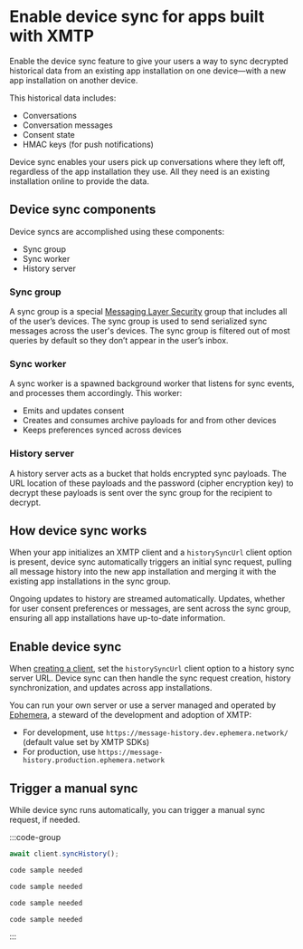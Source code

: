 # Enable device sync for apps built with XMTP

Enable the device sync feature to give your users a way to sync decrypted historical data from an existing app installation on one device—with a new app installation on another device.

This historical data includes:

- Conversations
- Conversation messages
- Consent state
- HMAC keys (for push notifications)

Device sync enables your users pick up conversations where they left off, regardless of the app installation they use. All they need is an existing installation online to provide the data.

## Device sync components

Device syncs are accomplished using these components:

- Sync group
- Sync worker
- History server

### Sync group

A sync group is a special [Messaging Layer Security](/protocol/specs) group that includes all of the user’s devices. The sync group is used to send serialized sync messages across the user's devices. The sync group is filtered out of most queries by default so they don’t appear in the user’s inbox.

### Sync worker

A sync worker is a spawned background worker that listens for sync events, and processes them accordingly. This worker:

- Emits and updates consent
- Creates and consumes archive payloads for and from other devices
- Keeps preferences synced across devices

### History server

A history server acts as a bucket that holds encrypted sync payloads. The URL location of these payloads and the password (cipher encryption key) to decrypt these payloads is sent over the sync group for the recipient to decrypt.

## How device sync works

When your app initializes an XMTP client and a `historySyncUrl` client option is present, device sync automatically triggers an initial sync request, pulling all message history into the new app installation and merging it with the existing app installations in the sync group.

Ongoing updates to history are streamed automatically. Updates, whether for user consent preferences or messages, are sent across the sync group, ensuring all app installations have up-to-date information.

## Enable device sync

When [creating a client](/inboxes/build-inbox#create-an-xmtp-client), set the `historySyncUrl` client option to a history sync server URL. Device sync can then handle the sync request creation, history synchronization, and updates across app installations.

You can run your own server or use a server managed and operated by [Ephemera](https://ephemerahq.com/), a steward of the development and adoption of XMTP:

- For development, use `https://message-history.dev.ephemera.network/` (default value set by XMTP SDKs)
- For production, use `https://message-history.production.ephemera.network`

## Trigger a manual sync

While device sync runs automatically, you can trigger a manual sync request, if needed.

:::code-group

```jsx [Browser]
await client.syncHistory();
```

```jsx [Node]
code sample needed
```

```jsx [React Native]
code sample needed
```

```kotlin [Kotlin]
code sample needed
```

```swift [Swift]
code sample needed
```

:::
